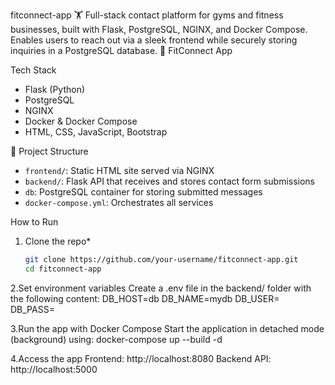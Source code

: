fitconnect-app
🏋️ Full-stack contact platform for gyms and fitness businesses, built with Flask, PostgreSQL, NGINX, and Docker Compose. Enables users to reach out via a sleek frontend while securely storing inquiries in a PostgreSQL database.
💪 FitConnect App

Tech Stack
- Flask (Python)
- PostgreSQL
- NGINX
- Docker & Docker Compose
- HTML, CSS, JavaScript, Bootstrap

 📁 Project Structure
- `frontend/`: Static HTML site served via NGINX
- `backend/`: Flask API that receives and stores contact form submissions
- `db`: PostgreSQL container for storing submitted messages
- `docker-compose.yml`: Orchestrates all services

How to Run

1. Clone the repo*  
   ```bash
   git clone https://github.com/your-username/fitconnect-app.git
   cd fitconnect-app
2.Set environment variables
Create a .env file in the backend/ folder with the following content:
DB_HOST=db
DB_NAME=mydb
DB_USER=<your-database-username>
DB_PASS=<your-database-password>

3.Run the app with Docker Compose
Start the application in detached mode (background) using:
docker-compose up --build -d

4.Access the app
Frontend: http://localhost:8080
Backend API: http://localhost:5000
